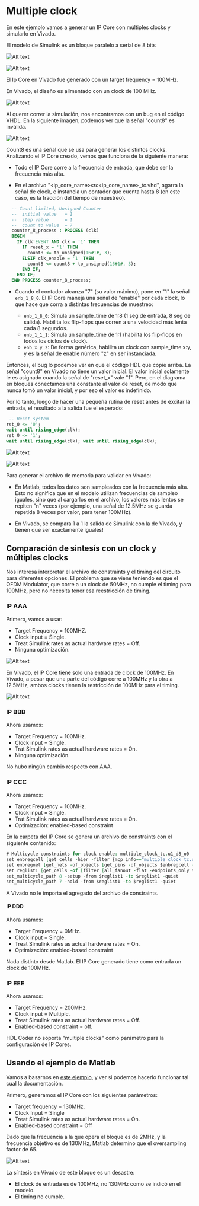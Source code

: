# Multiple clock

En este ejemplo vamos a generar un IP Core con múltiples clocks y simularlo en Vivado.

El modelo de Simulink es un bloque paralelo a serial de 8 bits

![Alt text](images/simulink_design_top_level.png)

![Alt text](images/simulink_design_bottom_level.png)

El Ip Core en Vivado fue generado con un target frequency = 100MHz.

En Vivado, el diseño es alimentado con un clock de 100 MHz.

![Alt text](images/vivado_design.png)

Al querer correr la simulación, nos encontramos con un bug en el código VHDL. En la siguiente imagen, podemos ver que la señal "count8" es inválida.

![Alt text](images/bug_vhdl.png)

Count8 es una señal que se usa para generar los distintos clocks. Analizando el IP Core creado, vemos que funciona de la siguiente manera:

* Todo el IP Core corre a la frecuencia de entrada, que debe ser la frecuencia más alta.

* En el archivo "<ip_core_name>_src_<ip_core_name>_tc.vhd", agarra la señal de clock, e instancia un contador que cuenta hasta 8 (en este caso, es la fracción del tiempo de muestreo).

```vhd
  -- Count limited, Unsigned Counter
  --  initial value   = 1
  --  step value      = 1
  --  count to value  = 7
  counter_8_process : PROCESS (clk)
  BEGIN
    IF clk'EVENT AND clk = '1' THEN
      IF reset_x = '1' THEN
        count8 <= to_unsigned(16#1#, 3);
      ELSIF clk_enable = '1' THEN
        count8 <= count8 + to_unsigned(16#1#, 3);
      END IF;
    END IF;
  END PROCESS counter_8_process;
```

* Cuando el contador alcanza "7" (su valor máximo), pone en "1" la señal `enb_1_8_0`. El IP Core maneja una señal de "enable" por cada clock, lo que hace que corra a distintas frecuencias de muestreo:

  * `enb_1_8_0`: Simula un sample_time de 1:8 (1 seg de entrada, 8 seg de salida). Habilita los flip-flops que corren a una velocidad más lenta cada 8 segundos.
  * `enb_1_1_1`: Simula un sample_time de 1:1 (habilita los flip-flops en todos los ciclos de clock).
  * `enb_x_y_z`: De forma genérica, habilita un clock con sample_time x:y, y es la señal de enable número "z" en ser instanciada.

Entonces, el bug lo podemos ver en que el código HDL que copie arriba. La señal "count8" en Vivado no tiene un valor inicial. El valor inicial solamente le es asignado cuando la señal de "reset_x" vale "1". Pero, en el diagrama en bloques conectamos una constante al valor de reset, de modo que nunca tomó un valor inicial, y por eso el valor es indefinido.

Por lo tanto, luego de hacer una pequeña rutina de reset antes de excitar la entrada, el resultado a la salida fue el esperado:

```vhd
 -- Reset system
rst_0 <= '0';
wait until rising_edge(clk);
rst_0 <= '1';
wait until rising_edge(clk); wait until rising_edge(clk);
```

![Alt text](images/vivado_design_ext_rst.png)

![Alt text](images/result.png)

Para generar el archivo de memoria para validar en Vivado:

* En Matlab, todos los datos son sampleados con la frecuencia más alta. Esto no significa que en el modelo utilizan frecuencias de sampleo iguales, sino que al cargarlos en el archivo, los valores más lentos se repiten "n" veces (por ejemplo, una señal de 12.5MHz se guarda repetida 8 veces por valor, para tener 100MHz).

* En Vivado, se compara 1 a 1 la salida de Simulink con la de Vivado, y tienen que ser exactamente iguales!

## Comparación de sintesís con un clock y múltiples clocks

Nos interesa interpretar el archivo de constraints y el timing del circuito para diferentes opciones. El problema que se viene teniendo es que el OFDM Modulator, que corre a un clock de 50MHz, no cumple el timing para 100MHz, pero no necesita tener esa reestricción de timing.

### IP AAA

Primero, vamos a usar:

* Target Frequency = 100MHZ.
* Clock input = Single.
* Treat Simulink rates as actual hardware rates = Off.
* Ninguna optimización.

![Alt text](images/aa.png)

En Vivado, el IP Core tiene solo una entrada de clock de 100MHz. En Vivado, a pesar que una parte del código corre a 100MHz y la otra a 12.5MHz, ambos clocks tienen la restricción de 100MHz para el timing.

![Alt text](images/bb.png)

### IP BBB

Ahora usamos:

* Target Frequency = 100MHz.
* Clock input = Single.
* Trat Simulink rates as actual hardware rates = On.
* Ninguna optimización.

No hubo ningún cambio respecto con AAA.

### IP CCC

Ahora usamos:

* Target Frequency = 100MHz.
* Clock input = Single.
* Trat Simulink rates as actual hardware rates = On.
* Optimización: enabled-based constraint

En la carpeta del IP Core se genera un archivo de constraints con el siguiente contenido:

```vhd
# Multicycle constraints for clock enable: multiple_clock_tc.u1_d8_o0
set enbregcell [get_cells -hier -filter {mcp_info=="multiple_clock_tc.u1_d8_o0"}]
set enbregnet [get_nets -of_objects [get_pins -of_objects $enbregcell -filter {DIRECTION == OUT}]]
set reglist1 [get_cells -of [filter [all_fanout -flat -endpoints_only $enbregnet] IS_ENABLE]]
set_multicycle_path 8 -setup -from $reglist1 -to $reglist1 -quiet
set_multicycle_path 7 -hold -from $reglist1 -to $reglist1 -quiet
```

A Vivado no le importa el agregado del archivo de constraints.

#### IP DDD

Ahora usamos:

* Target Frequency = 0MHz.
* Clock input = Single.
* Treat Simulink rates as actual hardware rates = On.
* Optimización: enabled-based constraint

Nada distinto desde Matlab. El IP Core generado tiene como entrada un clock de 100MHz.

### IP EEE

Ahora usamos:

* Target Frequency = 200MHz.
* Clock input = Multiple.
* Treat Simulink rates as actual hardware rates = Off.
* Enabled-based constraint = off.

HDL Coder no soporta "multiple clocks" como parámetro para la configuración de IP Cores.

## Usando el ejemplo de Matlab

Vamos a basarnos en [este ejemplo](https://la.mathworks.com/help/hdlcoder/ug/multicycle-path-constraints.html), y ver si podemos hacerlo funcionar tal cual la documentación.

Primero, generamos el IP Core con los siguientes parámetros:

* Target frequency = 130MHz.
* Clock Input = Single
* Treat Simulink rates as actual hardware rates = On.
* Enabled-based constraint = Off

Dado que la frecuencia a la que opera el bloque es de 2MHz, y la frecuencia objetivo es de 130MHz, Matlab determino que el oversampling factor de 65.

![Alt text](cc/images.png)

La síntesis en Vivado de este bloque es un desastre:

* El clock de entrada es de 100MHz, no 130MHz como se indicó en el modelo.
* El timing no cumple.


